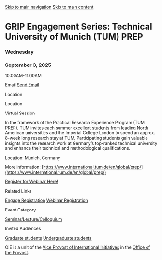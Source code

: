 [Skip to main navigation](https://ea.oie.gatech.edu/event/2025/09/03/grip-engagement-series-technical-university-munich-tum-prep#main-navigation) [Skip to main content](https://ea.oie.gatech.edu/event/2025/09/03/grip-engagement-series-technical-university-munich-tum-prep#main-content)

# GRIP Engagement Series: Technical University of Munich (TUM) PREP

### Wednesday

### September  3,   2025

10:00AM-11:00AM

Email
[Send Email](mailto:jrivera@oie.gatech.edu)

Location

Location

Virtual Session

In the framework of the Practical Research Experience Program (TUM PREP), TUM invites each summer excellent students from leading North American universities and the Imperial College London to spend an approx. 8-week long research stay at TUM. Participating students gain valuable insights into the research work at Germany’s top-ranked technical university and enhance their technical and methodological qualifications.

Location: Munich, Germany

More information: [https://www.international.tum.de/en/global/prep/](https://www.international.tum.de/en/global/prep/)

[Register for Webinar Here!](https://events.teams.microsoft.com/event/08ff9bd2-cc2c-4a6d-b9bc-2b5bc0047517@482198bb-ae7b-4b25-8b7a-6d7f32faa083)

Related Links


[Engage Registration](https://gatech.campuslabs.com/engage/event/10936816) [Webinar Registration](https://events.teams.microsoft.com/event/08ff9bd2-cc2c-4a6d-b9bc-2b5bc0047517@482198bb-ae7b-4b25-8b7a-6d7f32faa083)

Event Category


[Seminar/Lecture/Colloquium](https://ea.oie.gatech.edu/event-categories/seminarlecturecolloquium)

Invited Audiences


[Graduate students](https://ea.oie.gatech.edu/invited-audience/graduate-students) [Undergraduate students](https://ea.oie.gatech.edu/invited-audience/undergraduate-students)

OIE is a unit of the [Vice Provost of International Initiatives](https://global.gatech.edu/) in the [Office of the Provost](https://provost.gatech.edu/).